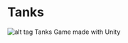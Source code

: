 # Tanks
![alt tag](https://unity3d.com/sites/default/files/learn-playlist/icon/tanks-thumb1.jpg)
Tanks Game made with Unity
